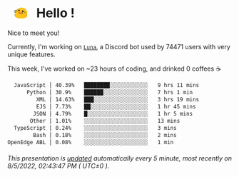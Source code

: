 <h1>   <img src="./spoinky.gif" style="vertical-align:middle;" width="30px">   Hello ! </h1>

Nice to meet you!

Currently, I'm working on <a href='https://github.com/Asgarrrr/Luna'>`Luna`</a>, a Discord bot used by 74471 users with very unique features.

This week, I've worked on ~23 hours of coding, and drinked 0 coffees ☕

```
  JavaScript │ 40.39%   ████████░░░░░░░░░░░░   9 hrs 11 mins
      Python │ 30.9%    ██████░░░░░░░░░░░░░░   7 hrs 1 min
         XML │ 14.63%   ███░░░░░░░░░░░░░░░░░   3 hrs 19 mins
         EJS │ 7.73%    ██░░░░░░░░░░░░░░░░░░   1 hr 45 mins
        JSON │ 4.79%    █░░░░░░░░░░░░░░░░░░░   1 hr 5 mins
       Other │ 1.01%    ░░░░░░░░░░░░░░░░░░░░   13 mins
  TypeScript │ 0.24%    ░░░░░░░░░░░░░░░░░░░░   3 mins
        Bash │ 0.18%    ░░░░░░░░░░░░░░░░░░░░   2 mins
OpenEdge ABL │ 0.08%    ░░░░░░░░░░░░░░░░░░░░   1 min
```

###### This presentation is [updated](https://github.com/Asgarrrr) automatically every 5 minute, most recently on 8/5/2022, 02:43:47 PM ( UTC±0 ).